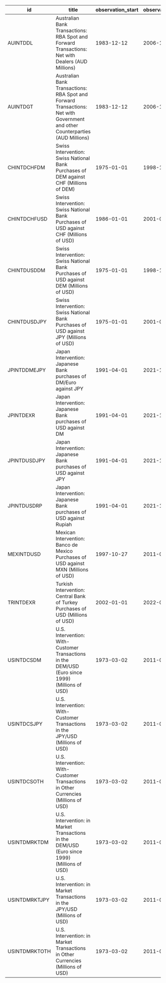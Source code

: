 | id            | title                                                                                                                        | observation_start   | observation_end   |
|---------------|------------------------------------------------------------------------------------------------------------------------------|---------------------|-------------------|
| AUINTDDL      | Australian Bank Transactions: RBA Spot and Forward Transactions: Net with Dealers (AUD Millions)                             | 1983-12-12          | 2006-12-29        |
| AUINTDGT      | Australian Bank Transactions: RBA Spot and Forward Transactions: Net with Government and other Counterparties (AUD Millions) | 1983-12-12          | 2006-12-29        |
| CHINTDCHFDM   | Swiss Intervention: Swiss National Bank Purchases of DEM against CHF (Millions of DEM)                                       | 1975-01-01          | 1998-12-31        |
| CHINTDCHFUSD  | Swiss Intervention: Swiss National Bank Purchases of USD against CHF (Millions of USD)                                       | 1986-01-01          | 2001-04-05        |
| CHINTDUSDDM   | Swiss Intervention: Swiss National Bank Purchases of USD against DEM (Millions of USD)                                       | 1975-01-01          | 1998-12-31        |
| CHINTDUSDJPY  | Swiss Intervention: Swiss National Bank Purchases of USD against JPY (Millions of USD)                                       | 1975-01-01          | 2001-04-05        |
| JPINTDDMEJPY  | Japan Intervention: Japanese Bank purchases of DM/Euro against JPY                                                           | 1991-04-01          | 2021-12-31        |
| JPINTDEXR     | Japan Intervention: Japanese Bank purchases of USD against DM                                                                | 1991-04-01          | 2021-12-31        |
| JPINTDUSDJPY  | Japan Intervention: Japanese Bank purchases of USD against JPY                                                               | 1991-04-01          | 2021-12-31        |
| JPINTDUSDRP   | Japan Intervention: Japanese Bank purchases of USD against Rupiah                                                            | 1991-04-01          | 2021-12-31        |
| MEXINTDUSD    | Mexican Intervention: Banco de Mexico Purchases of USD against MXN (Millions of USD)                                         | 1997-10-27          | 2011-05-31        |
| TRINTDEXR     | Turkish Intervention: Central Bank of Turkey Purchases of USD (Millions of USD)                                              | 2002-01-01          | 2022-04-01        |
| USINTDCSDM    | U.S. Intervention: With-Customer Transactions in the DEM/USD (Euro since 1999) (Millions of USD)                             | 1973-03-02          | 2011-05-31        |
| USINTDCSJPY   | U.S. Intervention: With-Customer Transactions in the JPY/USD (Millions of USD)                                               | 1973-03-02          | 2011-05-31        |
| USINTDCSOTH   | U.S. Intervention: With-Customer Transactions in Other Currencies (Millions of USD)                                          | 1973-03-02          | 2011-05-31        |
| USINTDMRKTDM  | U.S. Intervention: in Market Transactions in the DEM/USD (Euro since 1999) (Millions of USD)                                 | 1973-03-02          | 2011-05-31        |
| USINTDMRKTJPY | U.S. Intervention: in Market Transactions in the JPY/USD (Millions of USD)                                                   | 1973-03-02          | 2011-05-31        |
| USINTDMRKTOTH | U.S. Intervention: in Market Transactions in Other Currencies (Millions of USD)                                              | 1973-03-02          | 2011-05-31        |